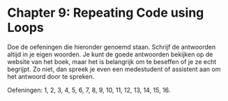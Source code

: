 # Chapter 9: Repeating Code using Loops

Doe de oefeningen die hieronder genoemd staan. Schrijf de antwoorden altijd in je eigen woorden. Je kunt de goede antwoorden bekijken op de website van het boek, maar het is belangrijk om te beseffen of je ze echt begrijpt. Zo niet, dan spreek je even een medestudent of assistent aan om het antwoord door te spreken.

Oefeningen: 1, 2, 3, 4, 5, 6, 7, 8, 9, 10, 11, 12, 13, 14, 15, 16.

